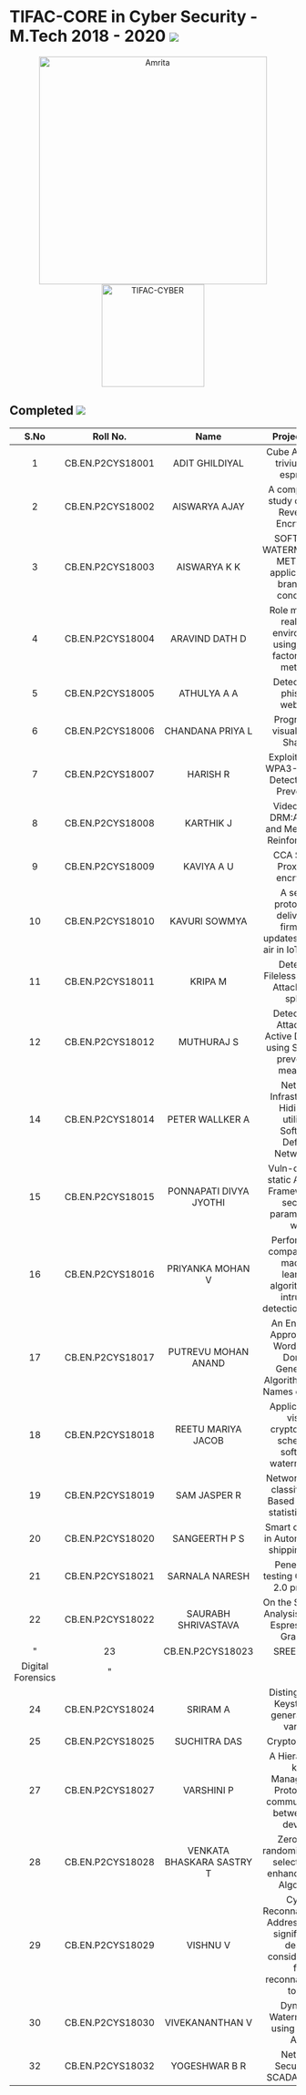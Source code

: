 
# TIFAC-CORE in Cyber Security - M.Tech 2018 - 2020 ![](https://img.shields.io/badge/-Live-brightgreen)

<p align="center">
    <img src="https://amrita-tifac-cyber-blockchain.github.io/Amrita-TIFAC-Cyber-Blockchain/AVV_PNG.png" alt ="Amrita" width="400" />
    <img src="https://amrita-tifac-cyber-blockchain.github.io/Amrita-TIFAC-Cyber-Blockchain/TIFAC-CORE_in_Cyber_Security.png" alt ="TIFAC-CYBER" width="180" />
</p>

## Completed ![](https://img.shields.io/badge/-Completed-darkgreen)

| S.No | Roll No. | Name | Project Title | 
|:----:|:-----------:|:----:|:----:|
| 1 | CB.EN.P2CYS18001 | ADIT GHILDIYAL | Cube Attack on trivium and espresso | 
| 2 | CB.EN.P2CYS18002 | AISWARYA AJAY | A comparative study of Order Revealing Encryption | 
| 3 | CB.EN.P2CYS18003 | AISWARYA K K | SOFTWARE WATERMARKING METHODS applicable for branching conditions | 
| 4 | CB.EN.P2CYS18004 | ARAVIND DATH D | Role mining in real time environment using matrix factorization methods | 
| 5 | CB.EN.P2CYS18005 | ATHULYA A A | Detection of phishing websites | 
| 6 | CB.EN.P2CYS18006 | CHANDANA PRIYA L | Progressive visual secret Sharing | 
| 7 | CB.EN.P2CYS18007 | HARISH R | Exploitation of WPA3-Evil twin Detection and Prevention | 
| 8 | CB.EN.P2CYS18008 | KARTHIK J | Video Game DRM:Analysis and Methods of Reinforce DRM | 
| 9 | CB.EN.P2CYS18009 | KAVIYA A U | CCA Secure Proxy Re-encryption | 
| 10 | CB.EN.P2CYS18010 | KAVURI SOWMYA  | A secure protocol for delivery of firmware updates over the air in IoT devices | 
| 11 | CB.EN.P2CYS18011 | KRIPA M | Detecting Fileless Malware Attack using splunk | 
| 12 | CB.EN.P2CYS18012 | MUTHURAJ S | Detection of Attacks on Active Directory using SIEM and preventive measures | 
| 14 | CB.EN.P2CYS18014 | PETER WALLKER A | Network Infrastructure Hiding by utilizing Software Defined Networking | 
| 15 | CB.EN.P2CYS18015 | PONNAPATI DIVYA JYOTHI | Vuln-check: A static Analyser Framework for security parameters in web | 
| 16 | CB.EN.P2CYS18016 | PRIYANKA MOHAN V | Performance comparison of machine learning algorithms on intrusion detection system | 
| 17 | CB.EN.P2CYS18017 | PUTREVU MOHAN ANAND | An Ensemble Approach For Word Based Domain Generation Algorithm (DGA) Names detection | 
| 18 | CB.EN.P2CYS18018 | REETU MARIYA JACOB | Application of visual cryptography scheme in software watermarking | 
| 19 | CB.EN.P2CYS18019 | SAM JASPER R | Network Traffic classification Based on NIST statistical Test | 
| 20 | CB.EN.P2CYS18020 | SANGEERTH P S | Smart contracts in Automation of shipping ports | 
| 21 | CB.EN.P2CYS18021 | SARNALA NARESH | Penetration testing  On Oauth 2.0 protocol | 
| 22 | CB.EN.P2CYS18022 | SAURABH SHRIVASTAVA | On the Statistical Analysis of ZUC, Espresso and Grain V1 | 
"| 23 | CB.EN.P2CYS18023 | SREERAG M | FBHash: A New Similarity Hashing Scheme for
Digital Forensics | "
| 24 | CB.EN.P2CYS18024 | SRIRAM A | Distinguishing Keystreams generated by various | 
| 25 | CB.EN.P2CYS18025 | SUCHITRA DAS | Cryptosystems | 
| 27 | CB.EN.P2CYS18027 | VARSHINI P | A Hierarchical key Management Protocol for communication between IoT devices | 
| 28 | CB.EN.P2CYS18028 | VENKATA BHASKARA SASTRY T | Zero Wise randomized pixel selection for enhancing LSB Algorithm | 
| 29 | CB.EN.P2CYS18029 | VISHNU V | Cyber Reconnaissance: Addressing the significance design considerations for reconnaissance tools. | 
| 30 | CB.EN.P2CYS18030 | VIVEKANANTHAN V | Dynamic Watermarking using Python AST | 
| 32 | CB.EN.P2CYS18032 | YOGESHWAR B R | Network Security on SCADA System | 

